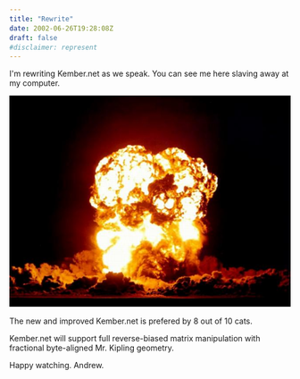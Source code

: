 ```yaml
---
title: "Rewrite"
date: 2002-06-26T19:28:08Z
draft: false
#disclaimer: represent
---
```


I'm rewriting Kember.net as we speak. You can see me here slaving away at my computer.<!--more-->

![Webcam photo](/static/posts/2002-06-rewrite-capture.jpg)

The new and improved Kember.net is prefered by 8 out of 10 cats.

Kember.net will support full reverse-biased matrix manipulation with fractional byte-aligned Mr. Kipling geometry.

Happy watching.
Andrew.
